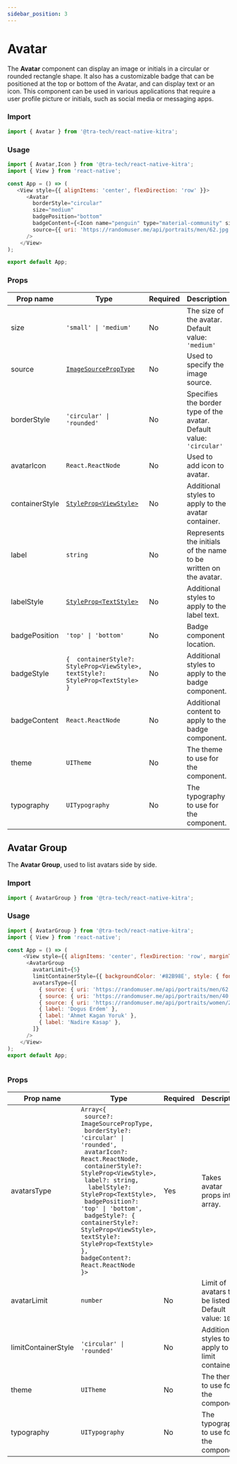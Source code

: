 ```yaml
---
sidebar_position: 3
---
```


# Avatar
The **Avatar** component can display an image or initials in a circular or rounded rectangle shape. It also has a customizable badge that can be positioned at the top or bottom of the Avatar, and can display text or an icon. This component can be used in various applications that require a user profile picture or initials, such as social media or messaging apps.

### Import

```js
import { Avatar } from '@tra-tech/react-native-kitra';
```

### Usage

```js
import { Avatar,Icon } from '@tra-tech/react-native-kitra';
import { View } from 'react-native';

const App = () => (
   <View style={{ alignItems: 'center', flexDirection: 'row' }}>
      <Avatar
        borderStyle="circular"
        size="medium"
        badgePosition="bottom"
        badgeContent={<Icon name="penguin" type="material-community" size={20} />}
        source={{ uri: 'https://randomuser.me/api/portraits/men/62.jpg' }}
      />
    </View>
);

export default App;
```

### Props

| Prop name             | Type                                            | Required | Description                                                                                |
|-----------------------|-------------------------------------------------|----------|--------------------------------------------------------------------------------------------|
| size                  | <code>'small' \| 'medium'</code>                                          | No      | The size of the avatar. Default value: ``'medium'  ``                                                |
| source                |[``ImageSourcePropType``](https://reactnative.dev/docs/image#imagesource)| No      | Used to specify the image source.              |
| borderStyle            |<code>'circular' \| 'rounded'</code>                  | No       | Specifies the border type of the avatar. Default value: ``'circular'``|
| avatarIcon            |``React.ReactNode      ``                    | No       | Used to add icon to avatar. |
| containerStyle   |[``StyleProp<ViewStyle>``](https://reactnative.dev/docs/view-style-props)| No       | Additional styles to apply to the avatar container.                  |
| label                 |``string``| No                                                 | Represents the initials of the name to be written on the avatar.                    |
| labelStyle          |[``StyleProp<TextStyle>``](https://reactnative.dev/docs/text-style-props)| No       | Additional styles to apply to the label text.                         |
| badgePosition         |<code>'top' \| 'bottom'</code>| No       | Badge component location.                  |
| badgeStyle              |``{  containerStyle?: StyleProp<ViewStyle>, textStyle?: StyleProp<TextStyle> }   ``               | No       | Additional styles to apply to the badge component.|
| badgeContent           |``React.ReactNode `` | No       | Additional content to apply to the badge component.                    |
| theme                 |``UITheme                                     `` | No       | The theme to use for the component.                                                     |
| typography            |``UITypography                                `` | No       | The typography to use for the component.                                                |

## Avatar Group

The **Avatar Group**, used to list avatars side by side.

### Import

```js
import { AvatarGroup } from '@tra-tech/react-native-kitra';
```

### Usage
```js
import { AvatarGroup } from '@tra-tech/react-native-kitra';
import { View } from 'react-native';

const App = () => (
     <View style={{ alignItems: 'center', flexDirection: 'row', marginTop: 30 }}>
      <AvatarGroup
        avatarLimit={5}
        limitContainerStyle={{ backgroundColor: '#82B98E', style: { fontSize: 10 } }}
        avatarsType={[
          { source: { uri: 'https://randomuser.me/api/portraits/men/62.jpg' } },
          { source: { uri: 'https://randomuser.me/api/portraits/men/40.jpg' } },
          { source: { uri: 'https://randomuser.me/api/portraits/women/26.jpg' } },
          { label: 'Dogus Erdem' },
          { label: 'Ahmet Kagan Yoruk' },
          { label: 'Nadire Kasap' },
        ]}
      />
    </View>
);
export default App;
  
```

### Props

| Prop name             | Type                                            | Required | Description                                                                                |
|-----------------------|-------------------------------------------------|----------|--------------------------------------------------------------------------------------------|
| avatarsType           | ``Array<{``<br />`` source?: ImageSourcePropType,``<br />`` borderStyle?: 'circular' \| 'rounded',``<br />`` avatarIcon?: React.ReactNode,``<br />`` containerStyle?: StyleProp<ViewStyle>,``<br />`` label?: string,``<br />``  labelStyle?: StyleProp<TextStyle>,``<br />`` badgePosition?: 'top' \| 'bottom',``<br />`` badgeStyle?: { containerStyle?: StyleProp<ViewStyle>,``<br />`` textStyle?: StyleProp<TextStyle> }, ``<br />``badgeContent?: React.ReactNode ``<br />``}> ``| Yes      | Takes avatar props into array. |
| avatarLimit           |``number``                                        | No      |  Limit of avatars to be listed. Default value: ``10``            |
| limitContainerStyle   |<code>'circular' \| 'rounded'</code>                   | No       | Additional styles to apply to the limit container. |
| theme                 |``UITheme                                     `` | No       | The theme to use for the component.                                                     |
| typography            |``UITypography                                `` | No       | The typography to use for the component.                                                |
